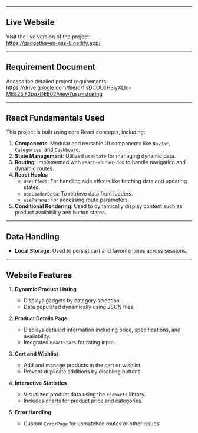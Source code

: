 
---

## Live Website
Visit the live version of the project:  
https://gadgethaven-ass-8.netlify.app/

---

## Requirement Document
Access the detailed project requirements: 
https://drive.google.com/file/d/1IsDCOUxH3iyXLId-ME825lF2pgxDEE02/view?usp=sharing

---

## React Fundamentals Used
This project is built using core React concepts, including:

1. **Components**: Modular and reusable UI components like `NavBar`, `Categories`, and `Dashboard`.
2. **State Management**: Utilized `useState` for managing dynamic data.
3. **Routing**: Implemented with `react-router-dom` to handle navigation and dynamic routes.
4. **React Hooks**:  
   - `useEffect`: For handling side effects like fetching data and updating states.  
   - `useLoaderData`: To retrieve data from loaders.  
   - `useParams`: For accessing route parameters.
5. **Conditional Rendering**: Used to dynamically display content such as product availability and button states.

---

## Data Handling
- **Local Storage**: Used to persist cart and favorite items across sessions.

---

## Website Features
1. **Dynamic Product Listing**  
   - Displays gadgets by category selection.  
   - Data populated dynamically using JSON files.

2. **Product Details Page**  
   - Displays detailed information including price, specifications, and availability.  
   - Integrated `ReactStars` for rating input.

3. **Cart and Wishlist**  
   - Add and manage products in the cart or wishlist.  
   - Prevent duplicate additions by disabling buttons.

4. **Interactive Statistics**  
   - Visualized product data using the `recharts` library.  
   - Includes charts for product price and categories.

5. **Error Handling**  
   - Custom `ErrorPage` for unmatched routes or other issues.
